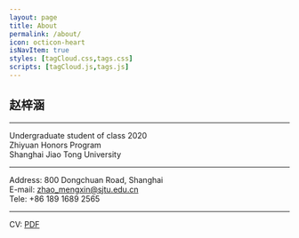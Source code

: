 ```yaml
---
layout: page
title: About
permalink: /about/
icon: octicon-heart
isNavItem: true
styles: [tagCloud.css,tags.css]
scripts: [tagCloud.js,tags.js]
---
```


## **赵梓涵**

---

Undergraduate student of class 2020 <br />
Zhiyuan Honors Program <br />
Shanghai Jiao Tong University <br />

---

Address: 800 Dongchuan Road, Shanghai <br />
E-mail: zhao_mengxin@sjtu.edu.cn <br />
Tele: +86 189 1689 2565 <br />

---

CV: [PDF](https://travelleralone.github.io/CV_zzh.pdf)

